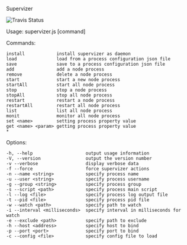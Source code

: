 Supervizer

![Travis Status](/https://travis-ci.org/oOthkOo/supervizer.png)

Usage: supervizer.js [command] <options>

  Commands:

    install            install supervizer as daemon
    load               load from a process configuration json file
    save               save to a process configuration json file
    add                add a node process
    remove             delete a node process
    start              start a new node process
    startAll           start all node process
    stop               stop a node process
    stopAll            stop all node process
    restart            restart a node process
    restartAll         restart all node process
    list               list all node process
    monit              monitor all node process
    set <name>         setting process property value
    get <name> <param> getting process property value
    *                 

  Options:

    -h, --help                    output usage information
    -V, --version                 output the version number
    -v --verbose                  display verbose data
    -f --force                    force supervizer actions
    -n --name <string>            specify process name
    -u --user <string>            specify process username
    -g --group <string>           specify process group
    -s --script <path>            specify process main script
    -l --log <file>               specify process log output file
    -t --pid <file>               specify process pid file
    -w --watch <path>             specify path to watch
    -i --interval <milliseconds>  specify interval in milliseconds for watch
    -e --exclude <path>           specify path to exclude
    -h --host <address>           specify host to bind
    -p --port <port>              specify port to bind
    -c --config <file>            specify config file to load



